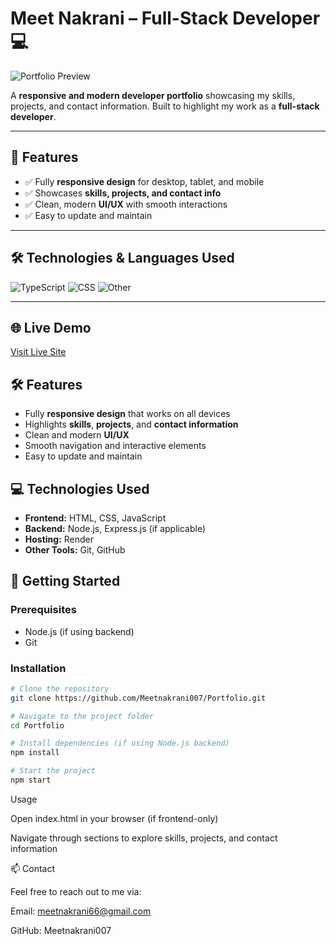 # Meet Nakrani – Full-Stack Developer 💻

![Portfolio Preview](https://media.giphy.com/media/3o7TKtnuHOHHUjR38Y/giphy.gif)

A **responsive and modern developer portfolio** showcasing my skills, projects, and contact information. Built to highlight my work as a **full-stack developer**.

---

## 🌟 Features

- ✅ Fully **responsive design** for desktop, tablet, and mobile
- ✅ Showcases **skills, projects, and contact info**
- ✅ Clean, modern **UI/UX** with smooth interactions
- ✅ Easy to update and maintain

---

## 🛠️ Technologies & Languages Used

![TypeScript](https://img.shields.io/badge/TypeScript-97.7%25-blue?style=for-the-badge&logo=typescript&logoColor=white)
![CSS](https://img.shields.io/badge/CSS-1.4%25-blue?style=for-the-badge&logo=css3&logoColor=white)
![Other](https://img.shields.io/badge/Other-0.9%25-lightgrey?style=for-the-badge)

---

## 🌐 Live Demo

[Visit Live Site](https://meetnakrani-7xmo.onrender.com/)

## 🛠️ Features

- Fully **responsive design** that works on all devices
- Highlights **skills**, **projects**, and **contact information**
- Clean and modern **UI/UX**
- Smooth navigation and interactive elements
- Easy to update and maintain

## 💻 Technologies Used

- **Frontend:** HTML, CSS, JavaScript
- **Backend:** Node.js, Express.js (if applicable)
- **Hosting:** Render
- **Other Tools:** Git, GitHub

## 🚀 Getting Started

### Prerequisites

- Node.js (if using backend)
- Git

### Installation

```bash
# Clone the repository
git clone https://github.com/Meetnakrani007/Portfolio.git

# Navigate to the project folder
cd Portfolio

# Install dependencies (if using Node.js backend)
npm install

# Start the project
npm start
```

Usage

Open index.html in your browser (if frontend-only)

Navigate through sections to explore skills, projects, and contact information

📫 Contact

Feel free to reach out to me via:

Email: meetnakrani66@gmail.com

GitHub: Meetnakrani007
